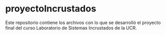 # proyectoIncrustados
Este repositorio contiene los archivos con lo que se desarrolló el proyecto final del curso Laboratorio de Sistemas Incrustados de la UCR.
